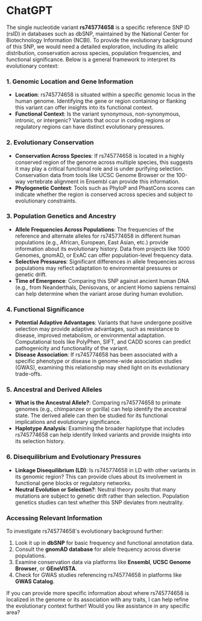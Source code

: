 # ChatGPT

The single nucleotide variant **rs745774658** is a specific reference SNP ID (rsID) in databases such as dbSNP, maintained by the National Center for Biotechnology Information (NCBI). To provide the evolutionary background of this SNP, we would need a detailed exploration, including its allelic distribution, conservation across species, population frequencies, and functional significance. Below is a general framework to interpret its evolutionary context:

### 1. **Genomic Location and Gene Information**
   - **Location**: rs745774658 is situated within a specific genomic locus in the human genome. Identifying the gene or region containing or flanking this variant can offer insights into its functional context.
   - **Functional Context**: Is the variant synonymous, non-synonymous, intronic, or intergenic? Variants that occur in coding regions or regulatory regions can have distinct evolutionary pressures.

### 2. **Evolutionary Conservation**
   - **Conservation Across Species**: If rs745774658 is located in a highly conserved region of the genome across multiple species, this suggests it may play a critical functional role and is under purifying selection. Conservation data from tools like UCSC Genome Browser or the 100-way vertebrate alignment in Ensembl can provide this information.
   - **Phylogenetic Context**: Tools such as PhyloP and PhastCons scores can indicate whether the region is conserved across species and subject to evolutionary constraints.

### 3. **Population Genetics and Ancestry**
   - **Allele Frequencies Across Populations**: The frequencies of the reference and alternate alleles for rs745774658 in different human populations (e.g., African, European, East Asian, etc.) provide information about its evolutionary history. Data from projects like 1000 Genomes, gnomAD, or ExAC can offer population-level frequency data.
   - **Selective Pressures**: Significant differences in allele frequencies across populations may reflect adaptation to environmental pressures or genetic drift.
   - **Time of Emergence**: Comparing this SNP against ancient human DNA (e.g., from Neanderthals, Denisovans, or ancient Homo sapiens remains) can help determine when the variant arose during human evolution.

### 4. **Functional Significance**
   - **Potential Adaptive Advantages**: Variants that have undergone positive selection may provide adaptive advantages, such as resistance to disease, improved metabolism, or environmental adaptation. Computational tools like PolyPhen, SIFT, and CADD scores can predict pathogenicity and functionality of the variant.
   - **Disease Association**: If rs745774658 has been associated with a specific phenotype or disease in genome-wide association studies (GWAS), examining this relationship may shed light on its evolutionary trade-offs.

### 5. **Ancestral and Derived Alleles**
   - **What is the Ancestral Allele?**: Comparing rs745774658 to primate genomes (e.g., chimpanzee or gorilla) can help identify the ancestral state. The derived allele can then be studied for its functional implications and evolutionary significance.
   - **Haplotype Analysis**: Examining the broader haplotype that includes rs745774658 can help identify linked variants and provide insights into its selection history.

### 6. **Disequilibrium and Evolutionary Pressures**
   - **Linkage Disequilibrium (LD)**: Is rs745774658 in LD with other variants in its genomic region? This can provide clues about its involvement in functional gene blocks or regulatory networks.
   - **Neutral Evolution or Selection?**: Neutral theory posits that many mutations are subject to genetic drift rather than selection. Population genetics studies can test whether this SNP deviates from neutrality.

### Accessing Relevant Information
To investigate rs745774658's evolutionary background further:
1. Look it up in **dbSNP** for basic frequency and functional annotation data.
2. Consult the **gnomAD database** for allele frequency across diverse populations.
3. Examine conservation data via platforms like **Ensembl**, **UCSC Genome Browser**, or **GEneVISTA**.
4. Check for GWAS studies referencing rs745774658 in platforms like **GWAS Catalog**.

If you can provide more specific information about where rs745774658 is localized in the genome or its association with any traits, I can help refine the evolutionary context further! Would you like assistance in any specific area?